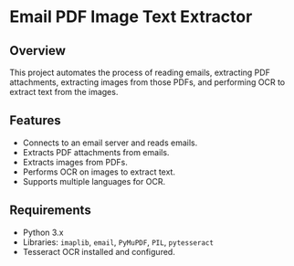 # Email PDF Image Text Extractor

## Overview
This project automates the process of reading emails, extracting PDF attachments, extracting images from those PDFs, and performing OCR to extract text from the images.

## Features
- Connects to an email server and reads emails.
- Extracts PDF attachments from emails.
- Extracts images from PDFs.
- Performs OCR on images to extract text.
- Supports multiple languages for OCR.

## Requirements
- Python 3.x
- Libraries: `imaplib`, `email`, `PyMuPDF`, `PIL`, `pytesseract`
- Tesseract OCR installed and configured.
